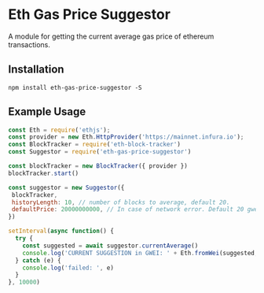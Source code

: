 # Eth Gas Price Suggestor

A module for getting the current average gas price of ethereum transactions.

## Installation

`npm install eth-gas-price-suggestor -S`

## Example Usage

```javascript
const Eth = require('ethjs');
const provider = new Eth.HttpProvider('https://mainnet.infura.io');
const BlockTracker = require('eth-block-tracker')
const Suggestor = require('eth-gas-price-suggestor')

const blockTracker = new BlockTracker({ provider })
blockTracker.start()

const suggestor = new Suggestor({
 blockTracker,
 historyLength: 10, // number of blocks to average, default 20.
 defaultPrice: 20000000000, // In case of network error. Default 20 gwei.
})

setInterval(async function() {
  try {
    const suggested = await suggestor.currentAverage()
    console.log('CURRENT SUGGESTION in GWEI: ' + Eth.fromWei(suggested, 'gwei'))
  } catch (e) {
    console.log('failed: ', e)
  }
}, 10000)

```

